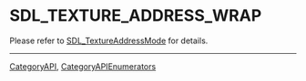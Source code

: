 # SDL_TEXTURE_ADDRESS_WRAP

Please refer to [SDL_TextureAddressMode](SDL_TextureAddressMode) for details.

----
[CategoryAPI](CategoryAPI), [CategoryAPIEnumerators](CategoryAPIEnumerators)

